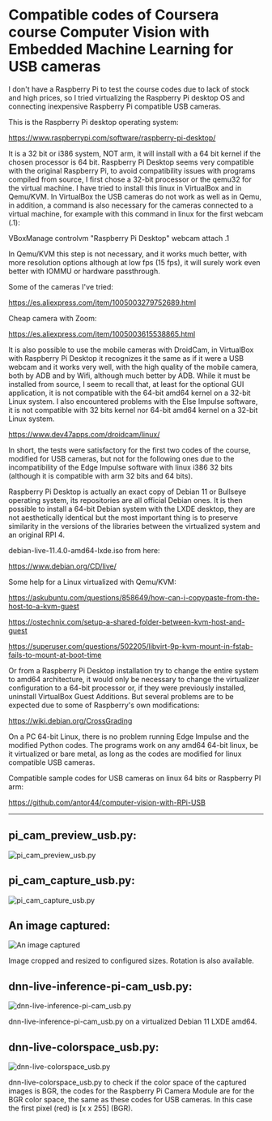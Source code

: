 # Compatible codes of Coursera course Computer Vision with Embedded Machine Learning for USB cameras

I don't have a Raspberry Pi to test the course codes due to lack of stock and high prices, so I tried virtualizing the Raspberry Pi desktop OS and connecting inexpensive Raspberry Pi compatible USB cameras.

This is the Raspberry Pi desktop operating system:

https://www.raspberrypi.com/software/raspberry-pi-desktop/

It is a 32 bit or i386 system, NOT arm, it will install with a 64 bit kernel if the chosen processor is 64 bit. Raspberry Pi Desktop seems very compatible with the original Raspberry Pi, to avoid compatibility issues with programs compiled from source, I first chose a 32-bit processor or the qemu32 for the virtual machine. I have tried to install this linux in VirtualBox and in Qemu/KVM. In VirtualBox the USB cameras do not work as well as in Qemu, in addition, a command is also necessary for the cameras connected to a virtual machine, for example with this command in linux for the first webcam (.1):

VBoxManage controlvm "Raspberry Pi Desktop" webcam attach .1

In Qemu/KVM this step is not necessary, and it works much better, with more resolution options although at low fps (15 fps), it will surely work even better with IOMMU or hardware passthrough.

Some of the cameras I've tried:

https://es.aliexpress.com/item/1005003279752689.html

Cheap camera with Zoom:

https://es.aliexpress.com/item/1005003615538865.html

It is also possible to use the mobile cameras with DroidCam, in VirtualBox with Raspberry Pi Desktop it recognizes it the same as if it were a USB webcam and it works very well, with the high quality of the mobile camera, both by ADB and by Wifi, although much better by ADB. While it must be installed from source, I seem to recall that, at least for the optional GUI application, it is not compatible with the 64-bit amd64 kernel on a 32-bit Linux system. I also encountered problems with the Else Impulse software, it is not compatible with 32 bits kernel nor 64-bit amd64 kernel on a 32-bit Linux system.

https://www.dev47apps.com/droidcam/linux/


In short, the tests were satisfactory for the first two codes of the course, modified for USB cameras, but not for the following ones due to the incompatibility of the Edge Impulse software with linux i386 32 bits (although it is compatible with arm 32 bits and 64 bits).

Raspberry Pi Desktop is actually an exact copy of Debian 11 or Bullseye operating system, its repositories are all official Debian ones. It is then possible to install a 64-bit Debian system with the LXDE desktop, they are not aesthetically identical but the most important thing is to preserve similarity in the versions of the libraries between the virtualized system and an original RPI 4.

debian-live-11.4.0-amd64-lxde.iso from here:

https://www.debian.org/CD/live/

Some help for a Linux virtualized with Qemu/KVM:

https://askubuntu.com/questions/858649/how-can-i-copypaste-from-the-host-to-a-kvm-guest

https://ostechnix.com/setup-a-shared-folder-between-kvm-host-and-guest

https://superuser.com/questions/502205/libvirt-9p-kvm-mount-in-fstab-fails-to-mount-at-boot-time


Or from a Raspberry Pi Desktop installation try to change the entire system to amd64 architecture, it would only be necessary to change the virtualizer configuration to a 64-bit processor or, if they were previously installed, uninstall VirtualBox Guest Additions. But several problems are to be expected due to some of Raspberry's own modifications:

https://wiki.debian.org/CrossGrading


On a PC 64-bit Linux, there is no problem running Edge Impulse and the modified Python codes. The programs work on any amd64 64-bit linux, be it virtualized or bare metal, as long as the codes are modified for linux compatible USB cameras.

Compatible sample codes for USB cameras on linux 64 bits or Raspberry PI arm:

https://github.com/antor44/computer-vision-with-RPi-USB

---

## pi_cam_preview_usb.py:

![pi_cam_preview_usb.py](https://github.com/antor44/computer-vision-with-RPi-USB/blob/main/pi_cam_preview_usb.jpg)

## pi_cam_capture_usb.py:

![pi_cam_capture_usb.py](https://github.com/antor44/computer-vision-with-RPi-USB/blob/main/pi_cam_capture_usb.jpg)

## An image captured:

![An image captured](https://github.com/antor44/computer-vision-with-RPi-USB/blob/main/6.png)

Image cropped and resized to configured sizes. Rotation is also available.

## dnn-live-inference-pi-cam_usb.py:

![dnn-live-inference-pi-cam_usb.py](https://github.com/antor44/computer-vision-with-RPi-USB/blob/main/dnn-live-inference-pi-cam_usb.jpg)

dnn-live-inference-pi-cam_usb.py on a virtualized Debian 11 LXDE amd64.

## dnn-live-colorspace_usb.py:

![dnn-live-colorspace_usb.py](https://github.com/antor44/computer-vision-with-RPi-USB/blob/main/dnn-live-colorspace_usb.jpg)

dnn-live-colorspace_usb.py to check if the color space of the captured images is BGR, the codes for the Raspberry Pi Camera Module are for the BGR color space, the same as these codes for USB cameras. In this case the first pixel (red) is [x x 255] (BGR).



